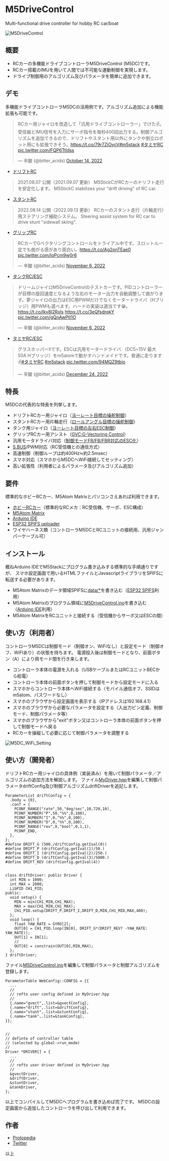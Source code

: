 # M5DriveControl
Multi-functional drive controller for hobby RC car/boat

![M5DriveControl](https://user-images.githubusercontent.com/64751855/210130839-8ac4bba2-a86e-4d9c-adf9-b94cc5bffb43.png)



## 概要

- RCカーの多機能ドライブコントローラM5DriveControl (M5DC)です。
- RCカー搭載のIMUを用いて人間では不可能な運動制御を実現します。
- ドライブ制御用のアルゴリズム及びパラメータを簡単に追加できます。


## デモ
多機能ドライブコントローラM5DCの活用例です。アルゴリズム追加による機能拡張も可能です。

<blockquote class="twitter-tweet"><p lang="ja" dir="ltr">RCカー用ジャイロを改造して「汎用ドライブコントローラー」でけた✌。受信器とIMU信号を入力にサーボ指令を毎秒400回出力する。制御アルゴリズムを追加できるので、ドリフトやスタント用以外にタンクや倒立ロボット用にも拡張できそう。<a href="https://t.co/79r7ZiOycV">https://t.co/79r7ZiOycV</a><a href="https://twitter.com/hashtag/m5stack?src=hash&amp;ref_src=twsrc%5Etfw">#m5stack</a> <a href="https://twitter.com/hashtag/%E3%82%BF%E3%83%9F%E3%83%A4RC?src=hash&amp;ref_src=twsrc%5Etfw">#タミヤRC</a> <a href="https://t.co/FQP6Ttldss">pic.twitter.com/FQP6Ttldss</a></p>&mdash; 辛酸 (@bitter_acids) <a href="https://twitter.com/bitter_acids/status/1580895090956201984?ref_src=twsrc%5Etfw">October 14, 2022</a></blockquote>


- [ドリフトRC](https://protopedia.net/prototype/2351)
<blockquote>
2021.08.07 公開（2021.09.07 更新）
M5StickCがRCカーのドリフト走行を安定化します。
M5StickC stabilizes your "drift driving" of RC car.
</blockquote>

- [スタントRC](https://protopedia.net/prototype/3144)
<blockquote>
2022.08.14 公開（2022.09.13 更新）
RCカーのスタント走行（片輪走行）用ステアリング補助システム。
Steering assist system for RC car to drive stunt "sidewall skiing".
</blockquote>

- [グリップRC](https://twitter.com/bitter_acids/status/1589181781013848064)
<blockquote class="twitter-tweet"><p lang="ja" dir="ltr">RCカーでGベクタリングコントロールをトライアル中です。スロットル一定でも曲がる感があり面白い。<a href="https://t.co/Ag2onTEae0">https://t.co/Ag2onTEae0</a> <a href="https://t.co/loPcm9w0r6">pic.twitter.com/loPcm9w0r6</a></p>&mdash; 辛酸 (@bitter_acids) <a href="https://twitter.com/bitter_acids/status/1589181781013848064?ref_src=twsrc%5Etfw">November 6, 2022</a></blockquote>

- [タンクRC/ESC](https://twitter.com/bitter_acids/status/1589359870247317504)
<blockquote class="twitter-tweet"><p lang="ja" dir="ltr">ドリームジャイロM5DriveControlのテストカーです。PIDコントローラーが目標の旋回速度となるよう左右のモーター出力を自動調整して曲がります。夢ジャイロの出力はESC用PWMだけでなくモータードライバ（Hブリッジ）用PWMも選べます。ハードの実装は適当です😁。<a href="https://t.co/lkv8I2Rxls">https://t.co/lkv8I2Rxls</a> <a href="https://t.co/3eQfsdrqkY">https://t.co/3eQfsdrqkY</a> <a href="https://t.co/gQnAwPtI1O">pic.twitter.com/gQnAwPtI1O</a></p>&mdash; 辛酸 (@bitter_acids) <a href="https://twitter.com/bitter_acids/status/1589359870247317504?ref_src=twsrc%5Etfw">November 6, 2022</a></blockquote> 

- [タミヤRC/ESC](https://twitter.com/bitter_acids/status/1606455913690587136)
<blockquote class="twitter-tweet"><p lang="ja" dir="ltr">グラスホッパーⅡです。ESCは汎用モータードライバ （DC5~15V 最大50A Hブリッジ）をm5atomで動かすハンドメイドです。普通に走ります✌<a href="https://twitter.com/hashtag/%E3%82%BF%E3%83%9F%E3%83%A4RC?src=hash&amp;ref_src=twsrc%5Etfw">#タミヤRC</a> <a href="https://twitter.com/hashtag/m5stack?src=hash&amp;ref_src=twsrc%5Etfw">#m5stack</a> <a href="https://t.co/94MQZ9tbjo">pic.twitter.com/94MQZ9tbjo</a></p>&mdash; 辛酸 (@bitter_acids) <a href="https://twitter.com/bitter_acids/status/1606455913690587136?ref_src=twsrc%5Etfw">December 24, 2022</a></blockquote>



## 特長
M5DCの代表的な特長を列挙します。

- ドリフトRCカー用ジャイロ（[ヨーレート目標の操舵制御](https://protopedia.net/prototype/2351)）
- スタントRCカー用片輪走行（[ロールアングル目標の操舵制御](https://protopedia.net/prototype/3144)）
- タンク用ジャイロ（[ヨーレート目標の左右ESC制御](https://twitter.com/bitter_acids/status/1589359870247317504)）
- グリップRCカー用アシスト（[GVC:G-Vectoring Control](https://www.mazda.co.jp/beadriver/dynamics/skyactivvd/gvc/)）
- 汎用モータドライバ対応（[制御モードFR/FB/FBR対応のESC化](https://twitter.com/bitter_acids/status/1606455913690587136)）
- [S.BUS](https://ja.wikipedia.org/wiki/S.BUS)/PWM対応（RC受信機との通信方式）
- 高速制御（制御ループは約400Hz≒約2.5msec）
- スマホ対応（スマホからM5DCへWiFi接続してセッティング）
- 高い拡張性（利用者によるパラメータ及びアルゴリズム追加）



## 要件
標準的なホビーRCカー、M5Atom Matrixとパソコンさえあれば利用できます。

- [ホビーRCカー](https://www.tamiya.com/japan/rc/index.html)（標準的なRCメカ：RC受信機、サーボ、ESC構成）
- [M5Atom Matrix](https://docs.m5stack.com/en/core/atom_matrix)
- [Arduino IDE](https://www.arduino.cc/en/software)
- [ESP32 SPIFS uploader](https://github.com/me-no-dev/arduino-esp32fs-plugin)
- ワイヤハーネス類（コントローラM5DCとRCユニットの接続用、汎用ジャンパーケーブル可）



## インストール
概ねArduino IDEでM5Stackにプログラム書き込みする標準的な手順通りですが、
スマホ設定画面で用いるHTMLファイルとJavascriptライブラリをSPIFSに転送する必要があります。

- M5Atom Matrixのデータ領域SPIFSに[data/*](data/)を書き込む（[ESP32 SPIFS](https://github.com/me-no-dev/arduino-esp32fs-plugin)利用）
- M5Atom Matrixのプログラム領域に[M5DriveControl.ino](M5DriveControl.ino)を書き込む（[Arduino IDE](https://www.arduino.cc/en/software)利用）
- M5Atom MatrixをRCユニットと接続する（受信機からサーボ又はESCの間）



## 使い方（利用者）
コントローラM5DCは制御モード（制御オン、WiFiなし）と設定モード（制御オフ、WiFIあり）の状態を持ちます。
電源投入後は制御モードとなり、前面ボタン（A）により両モード間を行き来します。

- コントローラ本体の電源を入れる（USBケーブルまたはRCユニットBECから給電）
- コントローラ本体の前面ボタンを押して制御モードから設定モードに入る
- スマホからコントローラ本体へWiFi接続する（モバイル通信オフ、SSIDはm5atom、パスワードなし）
- スマホのブラウザから設定画面を表示する（IPアドレスは192.168.4.1）
- スマホのブラウザから必要なパラメータを設定する（入出力ピン定義、制御モード、制御パラメータ等）
- スマホのブラウザから"exit"ボタン又はコントローラ本体の前面ボタンを押して制御モードへ戻る
- RCカーを操縦して必要に応じて制御パラメータを調整する


![M5DC_WiFi_Setting](https://user-images.githubusercontent.com/64751855/210130915-7f154818-4a60-44a4-929c-8a5c9cbe35f5.jpg)



## 使い方（開発者）
ドリフトRCカー用ジャイロの具体例（実装済み）を用いて制御パラメータ／アルゴリズムの追加方法を解説します。
ファイル[MyDriver.hpp](MyDriver.hpp)を編集して制御パラメータdriftConfig及び制御アルゴリズムdriftDriverを追記します。

```
ParameterList driftConfig = {
  .body = {0},
  .conf = {
    PCONF_RANGE("rate",50,"deg/sec",10,720,10),
    PCONF_NUMBER("P",50,"%%",0,100),
    PCONF_NUMBER("I",0,"%%",0,100),
    PCONF_NUMBER("D",0,"%%",0,100),
    PCONF_RANGE("rev",0,"bool",0,1,1),
    PCONF_END,
  },
};
#define DRIFT_G (500./driftConfig.getIval(0))
#define DRIFT_P (driftConfig.getIval(1)/50.)
#define DRIFT_I (driftConfig.getIval(2)/250.)
#define DRIFT_D (driftConfig.getIval(3)/5000.)
#define DRIFT_REV (driftConfig.getIval(4))


class driftDriver: public Driver {
  int MIN = 1000;
  int MAX = 2000;
  LibPID CH1_PID;
public:
  void setup() {
    MIN = min(CH1_MIN,CH1_MAX);
    MAX = max(CH1_MIN,CH1_MAX);
    CH1_PID.setup(DRIFT_P,DRIFT_I,DRIFT_D,MIN,CH1_MID,MAX,400);
  };
  void loop() {
    float YAW_RATE = GYRO[2];
    OUT[0] = CH1_PID.loop(IN[0], DRIFT_G*(DRIFT_REV? -YAW_RATE: YAW_RATE));
    OUT[1] = IN[1];
    //
    OUT[0] = constrain(OUT[0],MIN,MAX);
  };
} driftDriver;
```


ファイル[M5DriveControl.ino](M5DriveControl.ino)を編集して制御パラメータと制御アルゴリズムを登録します。

```
ParameterTable WebConfig::CONFIG = {{
  ...
  //
  // refto user config defined in MyDriver.hpp
  //
  {.name="gvect",.list=&gvectConfig},
  {.name="drift",.list=&driftConfig},
  {.name="stunt",.list=&stuntConfig},
  {.name="tank",.list=&tankConfig},
}};


//
// definte of controller table
// (selected by global->run_mode)
//
Driver *DRIVER[] = {
  ...
  //
  // refto user driver defined in MyDriver.hpp
  //
  &gvectDriver,
  &driftDriver,
  &stuntDriver,
  &tankDriver,
};
```

以上でコンパイルしてM5DCへプログラムを書き込めば完了です。
M5DCの設定画面から追加したコントローラを呼び出して利用できます。



## 作者
- [Protopedia](https://protopedia.net/prototyper/hshin)
- [Twitter](https://twitter.com/bitter_acids)



以上
